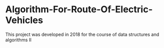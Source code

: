 # Algorithm-For-Route-Of-Electric-Vehicles
 This project was developed in 2018 for the course of data structures and algorithms II
